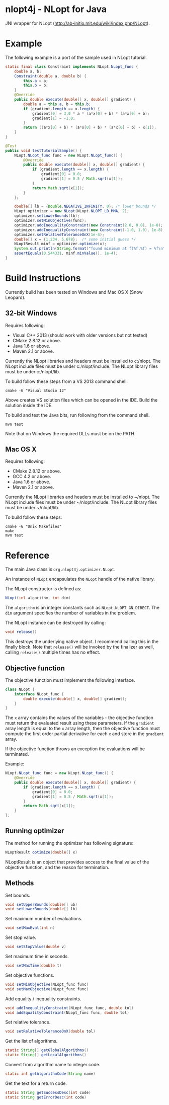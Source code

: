 nlopt4j - NLopt for Java
========================

JNI wrapper for NLopt (http://ab-initio.mit.edu/wiki/index.php/NLopt).

Example
=======

The following example is a port of the sample used in NLopt tutorial.

```Java
static final class Constraint implements NLopt.NLopt_func {
    double a, b;
    Constraint(double a, double b) {
        this.a = a;
        this.b = b;
    }
    @Override
    public double execute(double[] x, double[] gradient) {
        double a = this.a, b = this.b;
        if (gradient.length == x.length) {
            gradient[0] = 3.0 * a * (a*x[0] + b) * (a*x[0] + b);
            gradient[1] = -1.0;
        }
        return ((a*x[0] + b) * (a*x[0] + b) * (a*x[0] + b) - x[1]);
    }
}

@Test
public void testTutorialSample() {
    NLopt.NLopt_func func = new NLopt.NLopt_func() {
        @Override
        public double execute(double[] x, double[] gradient) {
            if (gradient.length == x.length) {
                gradient[0] = 0.0;
                gradient[1] = 0.5 / Math.sqrt(x[1]);
            }
            return Math.sqrt(x[1]);
        }
    };

    double[] lb = {Double.NEGATIVE_INFINITY, 0}; /* lower bounds */
    NLopt optimizer = new NLopt(NLopt.NLOPT_LD_MMA, 2);
    optimizer.setLowerBounds(lb);
    optimizer.setMinObjective(func);
    optimizer.addInequalityConstraint(new Constraint(2.0, 0.0), 1e-8);
    optimizer.addInequalityConstraint(new Constraint(-1.0, 1.0), 1e-8);
    optimizer.setRelativeToleranceOnX(1e-4);
    double[] x = {1.234, 5.678};  /* some initial guess */
    NLoptResult minf = optimizer.optimize(x);
    System.out.println(String.format("found minimum at f(%f,%f) = %f\n", x[0], x[1], minf.minValue()));
    assertEquals(0.544331, minf.minValue(), 1e-4);
}
```

Build Instructions
==================

Currently build has been tested on Windows and Mac OS X (Snow Leopard).

32-bit Windows
--------------
Requires following:
+ Visual C++ 2013 (should work with older versions but not tested)
+ CMake 2.8.12 or above.
+ Java 1.6 or above.
+ Maven 2.1 or above.

Currently the NLopt libraries and headers must be installed to c:/nlopt.
The NLopt include files must be under c:/nlopt/include.
The NLopt library files must be under c:/nlopt/lib.

To build follow these steps from a VS 2013 command shell:
```
cmake -G "Visual Studio 12"
```
Above creates VS solution files which can be opened in the IDE. Build the
solution inside the IDE.

To build and test the Java bits, run following from the command shell.
```
mvn test
```

Note that on Windows the required DLLs must be on the PATH.

Mac OS X
--------
Requires following:
+ CMake 2.8.12 or above.
+ GCC 4.2 or above.
+ Java 1.6 or above.
+ Maven 2.1 or above.

Currently the NLopt libraries and headers must be installed to ~/nlopt.
The NLopt include files must be under ~/nlopt/include.
The NLopt library files must be under ~/nlopt/lib.

To build follow these steps:
```
cmake -G "Unix Makefiles"
make
mvn test
```

Reference
=========

The main Java class is `org.nlopt4j.optimizer.NLopt`.

An instance of `NLopt` encapsulates the `NLopt` handle of the native library.

The NLopt constructor is defined as:
```Java
NLopt(int algorithm, int dim)
```
The `algorithm` is an integer constants such as `NLopt.NLOPT_GN_DIRECT`.
The `dim` argument specifies the number of variables in the problem.

The NLopt instance can be destroyed by calling:
```Java
void release()
```
This destroys the underlying native object. I recommend calling this in the
finally block. Note that `release()` will be invoked by the finalizer as well,
calling `release()` multiple times has no effect.

Objective function
------------------
The objective function must implement the following interface.
```Java
class NLopt {
    interface NLopt_func {
        double execute(double[] x, double[] gradient);
    }
}
```
The `x` array contains the values of the variables - the objective
function must return the evaluated result using these parameters.
If the `gradient` array length is equal to the `x` array length, then
the objective function must compute the first order partial derivative
for each `x` and store in the `gradient` array.

If the objective function throws an exception the evaluations will 
be terminated.

Example:
```Java
NLopt.NLopt_func func = new NLopt.NLopt_func() {
    @Override
    public double execute(double[] x, double[] gradient) {
        if (gradient.length == x.length) {
            gradient[0] = 0.0;
            gradient[1] = 0.5 / Math.sqrt(x[1]);
        }
        return Math.sqrt(x[1]);
    }
};
```

Running optimizer
-----------------
The method for running the optimizer has following signature:
```Java
NLoptResult optimize(double[] x)
```

NLoptResult is an object that provides access to the final value 
of the objective function, and the reason for termination.

Methods
-------

Set bounds.
```Java
void setUpperBounds(double[] ub)
void setLowerBounds(double[] lb)
```

Set maximum number of evaluations.
```Java
void setMaxEval(int n)
```

Set stop value.
```Java
void setStopValue(double v)
```

Set maximum time in seconds.
```Java
void setMaxTime(double t)
```

Set objective functions.
```Java
void setMinObjective(NLopt_func func) 
void setMaxObjective(NLopt_func func) 
```

Add equality / inequality constraints.
```Java
void addInequalityConstraint(NLopt_func func, double tol) 
void addEqualityConstraint(NLopt_func func, double tol)
```

Set relative tolerance.
```Java
void setRelativeToleranceOnX(double tol)
```

Get the list of algorithms.
```Java
static String[] getGlobalAlgorithms()
static String[] getLocalAlgorithms() 
```

Convert from algorithm name to integer code.
```Java
static int getAlgorithmCode(String name)
```

Get the text for a return code.
```Java
static String getSuccessDesc(int code)
static String getErrorDesc(int code)
```


